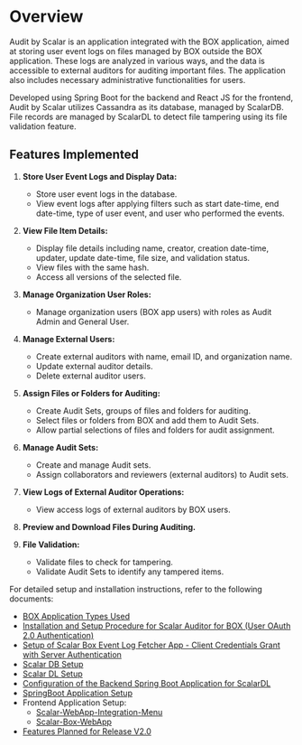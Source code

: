 # Overview
Audit by Scalar is an application integrated with the BOX application, aimed at storing user event logs on files managed by BOX outside the BOX application. These logs are analyzed in various ways, and the data is accessible to external auditors for auditing important files. The application also includes necessary administrative functionalities for users.

Developed using Spring Boot for the backend and React JS for the frontend, Audit by Scalar utilizes Cassandra as its database, managed by ScalarDB. File records are managed by ScalarDL to detect file tampering using its file validation feature.

## Features Implemented
1. **Store User Event Logs and Display Data:**
   - Store user event logs in the database.
   - View event logs after applying filters such as start date-time, end date-time, type of user event, and user who performed the events.

2. **View File Item Details:**
   - Display file details including name, creator, creation date-time, updater, update date-time, file size, and validation status.
   - View files with the same hash.
   - Access all versions of the selected file.

3. **Manage Organization User Roles:**
   - Manage organization users (BOX app users) with roles as Audit Admin and General User.

4. **Manage External Users:**
   - Create external auditors with name, email ID, and organization name.
   - Update external auditor details.
   - Delete external auditor users.

5. **Assign Files or Folders for Auditing:**
   - Create Audit Sets, groups of files and folders for auditing.
   - Select files or folders from BOX and add them to Audit Sets.
   - Allow partial selections of files and folders for audit assignment.

6. **Manage Audit Sets:**
   - Create and manage Audit sets.
   - Assign collaborators and reviewers (external auditors) to Audit sets.

7. **View Logs of External Auditor Operations:**
   - View access logs of external auditors by BOX users.

8. **Preview and Download Files During Auditing.**

9. **File Validation:**
   - Validate files to check for tampering.
   - Validate Audit Sets to identify any tampered items.

For detailed setup and installation instructions, refer to the following documents:

- [BOX Application Types Used](docs/box-application.md)
- [Installation and Setup Procedure for Scalar Auditor for BOX (User OAuth 2.0 Authentication)](docs/Installation-and-Setup-Procedure.md)
- [Setup of Scalar Box Event Log Fetcher App - Client Credentials Grant with Server Authentication](docs/installation-and-setup-procedure2.md)
- [Scalar DB Setup](docs/scalarDB.md)
- [Scalar DL Setup](docs/scalarDL.md)
- [Configuration of the Backend Spring Boot Application for ScalarDL](docs/springbootBackedDL.md)
- [SpringBoot Application Setup](docs/springboot-application-setup.md)
- Frontend Application Setup:
  - [Scalar-WebApp-Integration-Menu](docs/Scalar-WebApp-Integration-Menu.md)
  - [Scalar-Box-WebApp](docs/Scalar-Box-WebApp.md)
- [Features Planned for Release V2.0](docs/features.md)